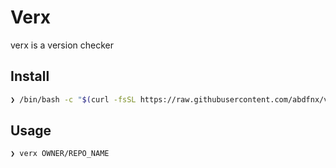 # Verx

verx is a version checker

## Install

```sh
❯ /bin/bash -c "$(curl -fsSL https://raw.githubusercontent.com/abdfnx/verx/HEAD/install.sh)"
```

## Usage

```sh
❯ verx OWNER/REPO_NAME
```
